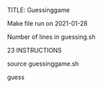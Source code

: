 TITLE: Guessinggame

Make file run on 2021-01-28

Number of lines in guessing.sh

23
INSTRUCTIONS

source guessinggame.sh

guess
